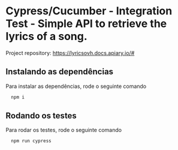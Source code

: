 # Cypress/Cucumber - Integration Test - Simple API to retrieve the lyrics of a song.

Project repository: https://lyricsovh.docs.apiary.io/#

## Instalando as dependências

Para instalar as dependências, rode o seguinte comando

```bash
  npm i
```

## Rodando os testes

Para rodar os testes, rode o seguinte comando

```bash
  npm run cypress
```

